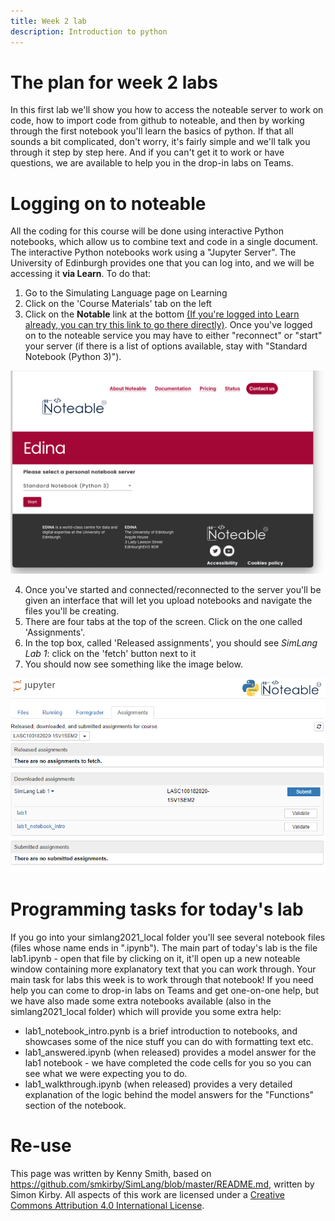 ```yaml
---
title: Week 2 lab
description: Introduction to python
---
```


# The plan for week 2 labs

In this first lab we'll show you how to access the noteable server to work on code, how to import code from github to noteable, and then by working through the first notebook you'll learn the basics of python. If that all sounds a bit complicated, don't worry, it's fairly simple and we'll talk you through  it step by step here. And if you can't get it to work or have questions, we are available to help you in the drop-in labs on Teams.

# Logging on to noteable

All the coding for this course will be done using interactive Python notebooks, which allow us to combine text and code in a single document. The interactive Python notebooks work using a "Jupyter Server". The University of Edinburgh provides one that you can log into, and we will be accessing it **via Learn**.
To do that:

1. Go to the Simulating Language page on Learning
2. Click on the 'Course Materials' tab on the left
3. Click on the **Notable** link at the bottom [(If you're logged into Learn already, you can try this link to go there directly)](https://www.learn.ed.ac.uk/webapps/osc-BasicLTI-BB5d1b15b77a8ac/tool.jsp?course_id=_79953_1&content_id=_5614494_1). Once you've logged on to the noteable service you may have to either "reconnect" or "start" your server (if there is a list of options available, stay with "Standard Notebook (Python 3)").

![noteable screenshot](images/lab1_noteable_screenshot.png)

4. Once you've started and connected/reconnected to the server you'll be given an interface that will let you upload notebooks and navigate the files you'll be creating.
5. There are four tabs at the top of the screen. Click on the one called 'Assignments'.
6. In the top box, called 'Released assignments', you should see *SimLang Lab 1*: click on the 'fetch' button next to it
7. You should now see something like the image below. 

![noteable assignments screenshot](images/lab1_assignments.png)


# Programming tasks for today's lab

If you go into your simlang2021_local folder you'll see several notebook files (files whose name ends in ".ipynb"). The main part of today's lab is the file lab1.ipynb - open that file by clicking on it, it'll open up a new noteable window containing more explanatory text that you can work through. Your main task for labs this week is to work through that notebook! If you need help you can come to drop-in labs on Teams and get one-on-one help, but we have also made some extra notebooks available (also in the simlang2021_local folder) which will provide you some extra help:
- lab1_notebook_intro.pynb is a brief introduction to notebooks, and showcases some of the nice stuff you can do with formatting text etc.
- lab1_answered.ipynb (when released) provides a model answer for the lab1 notebook - we have completed the code cells for you so you can see what we were expecting you to do.
- lab1_walkthrough.ipynb (when released) provides a very detailed explanation of the logic behind the model answers for the "Functions" section of the notebook.

# Re-use

This page was written by Kenny Smith, based on https://github.com/smkirby/SimLang/blob/master/README.md, written by Simon Kirby. All aspects of this work are licensed under a [Creative Commons Attribution 4.0 International License](http://creativecommons.org/licenses/by/4.0/).
